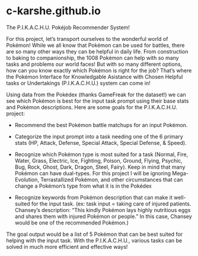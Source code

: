 # c-karshe.github.io
The P.I.K.A.C.H.U. Pokéjob Recommender System!

For this project, let’s transport ourselves to the wonderful world of Pokémon! While we all know that Pokémon can be used for battles, there are so many other ways they can be helpful in daily life. From construction to baking to companionship, the 1008 Pokémon can help with so many tasks and problems our world faces! But with so many different options, how can you know exactly which Pokémon is right for the job? That’s where the Pokémon Interface for Knowledgable Asistance with Chosen Helpful tasks or Undertakings (P.I.K.A.C.H.U.) system can come in!


Using data from the Pokédex (thanks GameFreak for the dataset!) we can see which Pokémon is best for the input task prompt using their base stats and Pokémon descriptions. Here are some goals for the P.I.K.A.C.H.U. project:
- Recommend the best Pokémon battle matchups for an input Pokémon.

- Categorize the input prompt into a task needing one of the 6 primary stats (HP, Attack, Defense, Special Attack, Special Defense, & Speed).

- Recognize which Pokémon type is most suited for a task (Normal, Fire, Water, Grass, Electric, Ice, Fighting, Poison, Ground, Flying, Psychic, Bug, Rock, Ghost, Dark, Dragon, Steel, Fairy). Keep in mind that many Pokémon can have dual-types. For this project I will be ignoring Mega-Evolution, Terrastallized Pokémon, and other circumstances that can change a Pokémon’s type from what it is in the Pokédex

- Recognize keywords from Pokémon description that can make it well-suited for the input task. (ex: task input = taking care of injured patients. Chansey’s description: “This kindly Pokémon lays highly nutritious eggs and shares them with injured Pokémon or people.” In this case, Chansey would be one of the recommended Pokémon.)

The goal output would be a list of 5 Pokémon that can be best suited for helping with the input task. With the P.I.K.A.C.H.U., various tasks can be solved in much more efficient and effective ways! 
